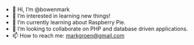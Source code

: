 - 👋 Hi, I’m @bowenmark
- 👀 I’m interested in learning new things!
- 🌱 I’m currently learning about Raspberry Pie.
- 💞️ I’m looking to collaborate on PHP and database driven applications.
- 📫 How to reach me: markgroen@gmail.com

<!---
bowenmark/bowenmark is a ✨ special ✨ repository because its `README.md` (this file) appears on your GitHub profile.
You can click the Preview link to take a look at your changes.
--->
